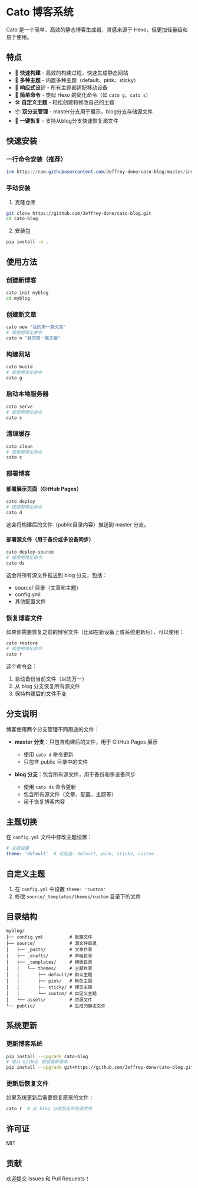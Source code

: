 # Cato 博客系统

Cato 是一个简单、高效的静态博客生成器，灵感来源于 Hexo，但更加轻量级和易于使用。

## 特点

- 🚀 **快速构建** - 高效的构建过程，快速生成静态网站
- 🎨 **多种主题** - 内置多种主题（default、pink、sticky）
- 📱 **响应式设计** - 所有主题都适配移动设备
- 🔌 **简单命令** - 类似 Hexo 的简化命令（如 `cato g`、`cato s`）
- 🛠️ **自定义主题** - 轻松创建和修改自己的主题
- 📦 **双分支管理** - master分支用于展示，blog分支存储源文件
- 🔄 **一键恢复** - 支持从blog分支快速恢复源文件

## 快速安装

### 一行命令安装（推荐）

```powershell
irm https://raw.githubusercontent.com/Jeffrey-done/cato-blog/master/install_cato_minimal.ps1 | iex
```

### 手动安装

1. 克隆仓库
```bash
git clone https://github.com/Jeffrey-done/cato-blog.git
cd cato-blog
```

2. 安装包
```bash
pip install -e .
```

## 使用方法

### 创建新博客

```bash
cato init myblog
cd myblog
```

### 创建新文章

```bash
cato new "我的第一篇文章"
# 或使用简化命令
cato n "我的第一篇文章"
```

### 构建网站

```bash
cato build
# 或使用简化命令
cato g
```

### 启动本地服务器

```bash
cato serve
# 或使用简化命令
cato s
```

### 清理缓存

```bash
cato clean
# 或使用简化命令
cato c
```

### 部署博客

#### 部署展示页面（GitHub Pages）
```bash
cato deploy
# 或使用简化命令
cato d
```
这会将构建后的文件（public目录内容）推送到 master 分支。

#### 部署源文件（用于备份或多设备同步）
```bash
cato deploy-source
# 或使用简化命令
cato ds
```
这会将所有源文件推送到 blog 分支，包括：
- source/ 目录（文章和主题）
- config.yml
- 其他配置文件

### 恢复博客文件
如果你需要恢复之前的博客文件（比如在新设备上或系统更新后），可以使用：
```bash
cato restore
# 或使用简化命令
cato r
```
这个命令会：
1. 自动备份当前文件（以防万一）
2. 从 blog 分支恢复所有源文件
3. 保持构建后的文件不变

## 分支说明

博客使用两个分支管理不同用途的文件：

- **master 分支**：只包含构建后的文件，用于 GitHub Pages 展示
  - 使用 `cato d` 命令更新
  - 只包含 public 目录中的文件

- **blog 分支**：包含所有源文件，用于备份和多设备同步
  - 使用 `cato ds` 命令更新
  - 包含所有源文件（文章、配置、主题等）
  - 用于恢复博客内容

## 主题切换

在 `config.yml` 文件中修改主题设置：

```yaml
# 主题设置
theme: 'default'  # 可选值: default, pink, sticky, custom
```

## 自定义主题

1. 在 `config.yml` 中设置 `theme: 'custom'`
2. 修改 `source/_templates/themes/custom` 目录下的文件

## 目录结构

```
myblog/
├── config.yml          # 配置文件
├── source/             # 源文件目录
│   ├── _posts/         # 文章目录
│   ├── _drafts/        # 草稿目录
│   ├── _templates/     # 模板目录
│   │   └── themes/     # 主题目录
│   │       ├── default/# 默认主题
│   │       ├── pink/   # 粉色主题
│   │       ├── sticky/ # 便签主题
│   │       └── custom/ # 自定义主题
│   └── assets/         # 资源文件
└── public/             # 生成的静态文件
```

## 系统更新

### 更新博客系统
```bash
pip install --upgrade cato-blog
# 或从 GitHub 安装最新版本
pip install --upgrade git+https://github.com/Jeffrey-done/cato-blog.git
```

### 更新后恢复文件
如果系统更新后需要恢复原来的文件：
```bash
cato r  # 从 blog 分支恢复所有源文件
```

## 许可证

MIT

## 贡献

欢迎提交 Issues 和 Pull Requests！